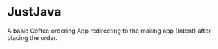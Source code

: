 # JustJava
A basic Coffee ordering App redirecting to the mailing app (Intent) after placing the order.
